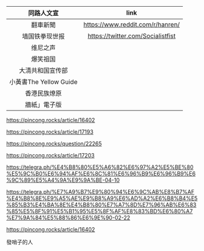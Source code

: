 |同路人文宣|link|
|:-:|:-:|
|翻車新聞|https://www.reddit.com/r/hanren/|
|墙国铁拳现世报|https://twitter.com/Socialistfist|
|维尼之声||
|爆笑祖国||
|大清共和国宣传部||
|小黃書The Yellow Guide||
|香港民族燎原|
|牆紙」電子版|
https://pincong.rocks/article/16402

https://pincong.rocks/article/17193

https://pincong.rocks/question/22265

https://pincong.rocks/article/17203

https://telegra.ph/%E4%B8%80%E5%A6%82%E6%97%A2%E5%BE%80%E5%9C%B0%E6%94%AF%E6%8C%81%E6%96%B9%E6%96%B9%E6%9C%89%E5%A4%9A%E9%9A%BE-04-10

https://telegra.ph/%E7%A9%B7%E9%80%94%E6%9C%AB%E8%B7%AF%E4%B8%8E%E9%A5%AE%E9%B8%A9%E6%AD%A2%E6%B8%B4%E5%85%B3%E4%BA%8E%E4%B8%80%E7%A7%8D%E7%96%AB%E6%83%85%E5%8F%91%E5%B1%95%E5%8F%AF%E8%83%BD%E6%80%A7%E7%9A%84%E5%88%86%E6%9E%90-02-22

https://pincong.rocks/article/16402

發哨子的人
